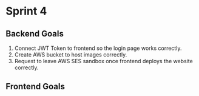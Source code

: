 # Sprint 4

## Backend Goals

1. Connect JWT Token to frontend so the login page works correctly.
2. Create AWS bucket to host images correctly.
3. Request to leave AWS SES sandbox once frontend deploys the website correctly.

## Frontend Goals
